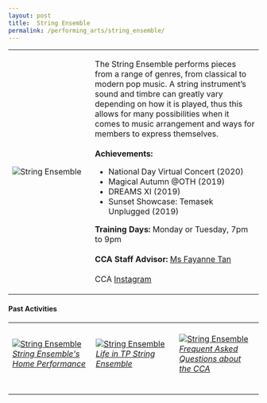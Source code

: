 ```yaml
---
layout: post
title:  String Ensemble
permalink: /performing_arts/string_ensemble/
---
```


<div>
<table>
    <tr>
        <td style="width:33%"><image src="{{site.baseurl}}/images/CCA_string_ensemble.jpg" style="display:block;margin-left:auto;margin-right:auto;" alt="String Ensemble"></image></td>
        <td>
            <p>
                The String Ensemble performs pieces from a range of genres, from classical to modern pop music. A string instrument’s sound and timbre can greatly vary depending on how it is played, thus this allows for many possibilities when it comes to music arrangement and ways for members to express themselves.<br>
                <br>
                <b>Achievements:</b><br>
                <ul>
                    <li>National Day Virtual Concert (2020)</li>
                    <li>Magical Autumn @OTH (2019)</li>
                    <li>DREAMS XI (2019)</li>
                    <li>Sunset Showcase: Temasek Unplugged (2019)</li>
                </ul>
            </p>
            <p>
                <b>Training Days:</b> Monday or Tuesday, 7pm to 9pm<br>
                <br>
                <b>CCA Staff Advisor:</b> <a href="mailto:sokpeng@tp.edu.sg">Ms Fayanne Tan</a><br>
                <br>
                CCA <a href="https://www.instagram.com/tpstringensemble">Instagram</a>
            </p>
        </td>
    </tr>
</table>
</div>

#### Past Activities

<table>
    <tr>
        <td style="width:33%"><br>
            <a href="https://www.instagram.com/p/CEJDYN_HBKg/">
                <image src="{{site.baseurl}}/images/CCA-String_IG1.png" style="display:block;margin-left:auto;margin-right:auto;" alt="String Ensemble">
                <h6 style="margin-top:0%">String Ensemble's Home Performance</h6>
                </image>
            </a>
        </td>
        <td style="width:33%"><br>
            <a href="https://www.instagram.com/p/CAPpgVyAEJG/">
                <image src="{{site.baseurl}}/images/CCA-String_IG2.png" style="display:block;margin-left:auto;margin-right:auto;" alt="String Ensemble">
                <h6 style="margin-top:0%">Life in TP String Ensemble</h6>
                </image>
            </a>
        </td>
        <td style="width:33%"><br>
            <a href="https://www.instagram.com/p/CAHZ0EpHsSy/">
                <image src="{{site.baseurl}}/images/CCA-String_IG3.png" style="display:block;margin-left:auto;margin-right:auto;" alt="String Ensemble">
                <h6 style="margin-top:0%">Frequent Asked Questions about the CCA</h6>    
                </image>
            </a>
        </td>
    </tr>
</table>

